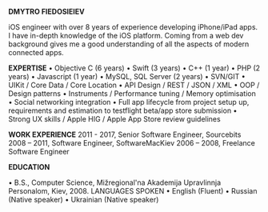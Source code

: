 
**DMYTRO FIEDOSIEIEV**

iOS engineer with over 8 years of experience developing iPhone/iPad apps. I have in-depth knowledge of the iOS platform. Coming from a web dev background gives me a good understanding of all the aspects of modern connected apps.

**EXPERTISE**
• Objective C (6 years)
• Swift (3 years)
• C++ (1 year)
• PHP (2 years)
• Javascript (1 year)
• MySQL, SQL Server (2 years)
• SVN/GIT
• UIKit / Core Data / Core Location
• API Design / REST / JSON / XML
• OOP / Design patterns
• Instruments / Performance tuning / Memory optimisation
• Social networking integration
• Full app lifecycle from project setup up, requirements and estimation to testflight beta/app store
submission
• Strong UX skills / Apple HIG / Apple App Store review guidelines

**WORK EXPERIENCE**
2011 - 2017, Senior Software Engineer, Sourcebits
2008 – 2011, Software Engineer, SoftwareMacKiev
2006 – 2008, Freelance Software Engineer

**EDUCATION**
 
• B.S., Computer Science, Mižregional'na Akademija Upravlinnja Personalom, Kiev, 2008. LANGUAGES SPOKEN
• English (Fluent)
• Russian (Native speaker) • Ukrainian (Native speaker)

